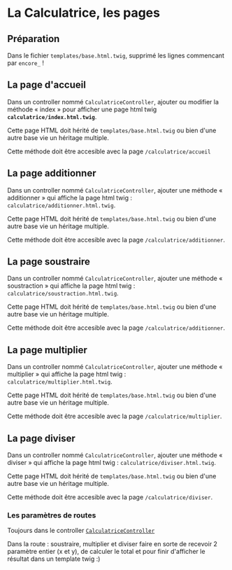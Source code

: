 # La Calculatrice, les pages

## Préparation

Dans le fichier `templates/base.html.twig`, supprimé les lignes
commencant par `encore_` !

## La page d'accueil

Dans un controller nommé `CalculatriceController`, ajouter ou modifier
la méthode « index » pour afficher une page html twig **`calculatrice/index.html.twig`**.

Cette page HTML doit hérité de `templates/base.html.twig` ou bien d'une autre base
vie un héritage multiple.

Cette méthode doit être accesible avec la page `/calculatrice/accueil`

## La page additionner

Dans un controller nommé `CalculatriceController`, ajouter une méthode
« additionner » qui affiche la page html twig : `calculatrice/additionner.html.twig`.

Cette page HTML doit hérité de `templates/base.html.twig` ou bien d'une autre base
vie un héritage multiple.

Cette méthode doit être accesible avec la page `/calculatrice/additionner`.

## La page soustraire

Dans un controller nommé `CalculatriceController`, ajouter une méthode
« soustraction » qui affiche la page html twig : `calculatrice/soustraction.html.twig`.

Cette page HTML doit hérité de `templates/base.html.twig` ou bien d'une autre base
vie un héritage multiple.

Cette méthode doit être accesible avec la page `/calculatrice/additionner`.

## La page multiplier

Dans un controller nommé `CalculatriceController`, ajouter une méthode
« multiplier » qui affiche la page html twig : `calculatrice/multiplier.html.twig`.

Cette page HTML doit hérité de `templates/base.html.twig` ou bien d'une autre base
vie un héritage multiple.

Cette méthode doit être accesible avec la page `/calculatrice/multiplier`.

## La page diviser

Dans un controller nommé `CalculatriceController`, ajouter une méthode
« diviser » qui affiche la page html twig : `calculatrice/diviser.html.twig`.

Cette page HTML doit hérité de `templates/base.html.twig` ou bien d'une autre base
vie un héritage multiple.

Cette méthode doit être accesible avec la page `/calculatrice/diviser`.

### Les paramètres de routes

Toujours dans le controller [`CalculatriceController`](../src/Controller/CalculatriceController.php)

Dans la route : soustraire, multiplier et diviser faire en sorte
de recevoir 2 paramètre entier (x et y), de calculer le total et pour
finir d'afficher le résultat dans un template twig :)

